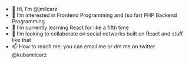 - 👋 Hi, I’m @jmilcarz
- 👀 I’m interested in Frontend Programming and (so far) PHP Backend Programming
- 🌱 I’m currently learning React for like a fifth time
- 💞️ I’m looking to collaborate on social networks built on React and stuff like that
- 📫 How to reach me: you can email me or dm me on twitter @kubamilcarz

<!---
jmilcarz/jmilcarz is a ✨ special ✨ repository because its `README.md` (this file) appears on your GitHub profile.
You can click the Preview link to take a look at your changes.
--->

